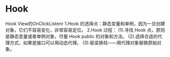 # Hook

Hook View的OnClickListenr
1.Hook 的选择点：静态变量和单例，因为一旦创建对象，它们不容易变化，非常容易定位。
2.Hook 过程：
      (1).寻找 Hook 点，原则是静态变量或者单例对象，尽量 Hook public 的对象和方法。
      (2).选择合适的代理方式，如果是接口可以用动态代理。
      (3).偷梁换柱——用代理对象替换原始对象。
